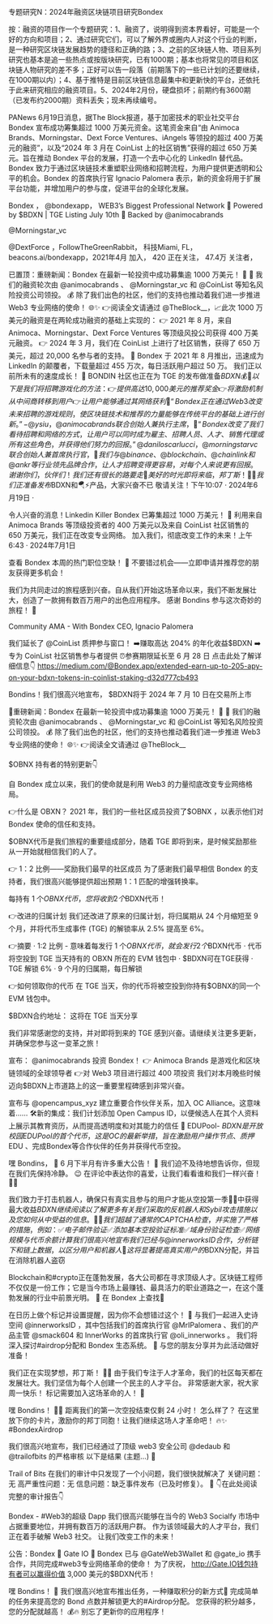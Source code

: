 专题研究N：2024年融资区块链项目研究Bondex


按：融资的项目作一个专题研究：1、融资了，说明得到资本界看好，可能是一个好的方向和项目；2、通过研究它们，可以了解外界或圈内人对这个行业的判断，是一种研究区块链发展趋势的捷径和正确的路；3、之前的区块链人物、项目系列研究也基本是追一些热点或按版块研究，已有1000期；基本也将常见的项目和区块链人物研究的差不多；正好可以告一段落（前期落下的一些已计划的还要继续，在1000期以内）；4、基于推特是目前区块链信息最集中和更新快的平台，还依托于此来研究相应的融资项目。5、2024年2月份，硬盘损坏；前期约有3600期（已发布约2000期）资料丢失；现未再续编号。

PANews 6月19日消息，据The Block报道，基于加密技术的职业社交平台 Bondex 宣布成功筹集超过 1000 万美元资金。这笔资金来自“由 Animoca Brands、Morningstar、Dext Force Ventures、iAngels 等领投的超过 400 万美元的融资”，以及“2024 年 3 月在 CoinList 上的社区销售”获得的超过 650 万美元。旨在推动 Bondex 平台的发展，打造一个去中心化的 LinkedIn 替代品。
Bondex 致力于通过区块链技术重塑职业网络和招聘流程，为用户提供更透明和公平的机会。Bondex 的首席执行官 Ignacio Palomera 表示，新的资金将用于扩展平台功能，并增加用户的参与度，促进平台的全球化发展。

Bondex
，
@bondexapp，
WEB3’s Biggest Professional Network
🚀 Powered by $BDXN | TGE Listing July 10th
💪 Backed by 
@animocabrands
 
@Morningstar_vc
 
@DextForce
，FollowTheGreenRabbit，
科技Miami, FL，beacons.ai/bondexapp，2021年4月 加入，
420 正在关注，
47.4万 关注者，


已置顶：重磅新闻：Bondex 在最新一轮投资中成功募集逾 1000 万美元！ 🥳 🎉
我们的融资轮次由
@animocabrands
 、 
@Morningstar_vc
和
@CoinList
等知名风险投资公司领投。 💰
除了我们出色的社区，他们的支持也推动着我们进一步推进 Web3 专业网络的使命！ 🌐✨
👉阅读全文请通过
@TheBlock__，📈此次 1000 万美元的融资是在两轮成功融资的基础上实现的：
👉 2021 年 8 月，来自 Animoca、Morningstar、Dext Force Ventures 等顶级风投公司获得 400 万美元融资。
👉 2024 年 3 月，我们在 CoinList 上进行了社区销售，获得了 650 万美元，超过 20,000 名参与者的支持。
💪 Bondex 于 2021 年 8 月推出，迅速成为 LinkedIn 的颠覆者，下载量超过 455 万次，每日活跃用户超过 50 万。
我们正以前所未有的速度成长！ 🚀
BONDIN 社区也正在为 TGE 的发布做准备$BDXN 💰🎯以下是我们将招聘游戏化的方法：
👉提供高达 10,000 美元的推荐奖金
👉将激励机制从中间商转移到用户
👉让用户能够通过其网络获利📣 “Bondex 正在通过 Web3 改变未来招聘的游戏规则，使区块链技术和推荐的力量能够在传统平台的基础上进行创新。” -
@ysiu
 ， 
@animocabrands
联合创始人兼执行主席，
📣 “Bondex 改变了我们看待招聘和网络的方式，让用户可以同时成为雇主、招聘人员、人才、销售代理或所有这些角色，并获得他们努力的回报。”
@daniloscarlucci
 ， 
@morningstarvc
联合创始人兼首席执行官，🤝我们与
@binance
 、 
@blockchain
 、 
@chainlink
和
@ankr
等行业领先品牌合作，让人才招聘变得更容易，对每个人来说更有回报。
谢谢你们，伙伴们！我们还有很长的路要走🚀美好的时光即将来临，邦丁斯！ 💚🐰
我们正准备发布$BDXN和🪂⚡产品，大家兴奋不已
敬请关注！下午10:07 · 2024年6月19日
·

令人兴奋的消息！Linkedin Killer Bondex 已筹集超过 1000 万美元！ 🚀
利用来自 Animoca Brands 等顶级投资者的 400 万美元以及来自 CoinList 社区销售的 650 万美元，我们正在改变专业网络。
加入我们，彻底改变工作的未来！上午6:43 · 2024年7月1日

查看 Bondex 本周的热门职位空缺！ 🚀
不要错过机会——立即申请并推荐您的朋友获得更多机会！

我们为共同走过的旅程感到兴奋。自从我们开始这场革命以来，我们不断发展壮大，创造了一款拥有数百万用户的出色应用程序。
感谢 Bondins 参与这次奇妙的旅程！ 💚

Community AMA - With Bondex CEO, Ignacio Palomera

我们延长了
@CoinList
质押参与窗口！
➡️赚取高达 204% 的年化收益$BDXN
➡️专为 CoinList 社区销售参与者提供
⏰参赛期限延长至 6 月 28 日
点击此处了解详细信息👇
https://medium.com/@Bondex.app/extended-earn-up-to-205-apy-on-your-bdxn-tokens-in-coinlist-staking-d32d777cb493

Bondins！我们很高兴地宣布， $BDXN将于 2024 年 7 月 10 日在交易所上市

📣重磅新闻：Bondex 在最新一轮投资中成功募集逾 1000 万美元！ 🥳 🎉
我们的融资轮次由
@animocabrands
 、 
@Morningstar_vc
和
@CoinList
等知名风险投资公司领投。 💰
除了我们出色的社区，他们的支持也推动着我们进一步推进 Web3 专业网络的使命！ 🌐✨
👉阅读全文请通过
@TheBlock__

$OBNX 持有者的特别更新👇

自 Bondex 成立以来，我们的使命就是利用 Web3 的力量彻底改变专业网络格局。

👉什么是 OBXN？
2021 年，我们的一些社区成员投资了$OBNX ，以表示他们对 Bondex 使命的信任和支持。

$OBNX代币是我们旅程的重要组成部分，随着 TGE 即将到来，是时候奖励那些从一开始就相信我们的人了。

👉 1：2 比例——奖励我们最早的社区成员
为了感谢我们最早相信 Bondex 的支持者，我们很高兴能够提供超出预期 1：1 匹配的增强转换率。

每持有 1 个$OBNX代币，您将收到 2 个$BDXN代币！

👉改进的归属计划
我们还改进了原来的归属计划，将归属期从 24 个月缩短至 9 个月，并将代币生成事件 (TGE) 的解锁率从 2.5% 提高至 6%。

👉摘要
· 1:2 比例 - 意味着每发行 1 个$OBNX代币，就会发行 2 个$BDXN代币
· 代币将空投到 TGE 当天持有的 OBXN 所在的 EVM 钱包中
· $BDXN可在TGE获得
· TGE 解锁 6%
· 9 个月的归属期，每日解锁

👉如何领取你的代币
在 TGE 当天，你的代币将被空投到你持有$OBNX的同一个 EVM 钱包中。

$BDXN合约地址：
这将在 TGE 当天分享

我们非常感谢您的支持，并对即将到来的 TGE 感到兴奋。请继续关注更多更新，并确保您参与这一变革之旅！

宣布： 
@animocabrands
投资 Bondex！
👉 Animoca Brands 是游戏化和区块链领域的全球领导者
👉对 Web3 项目进行超过 400 项投资
我们对本月晚些时候迈向$BDXN上市道路上的这一重要里程碑感到非常兴奋。

宣布与
@opencampus_xyz
建立重要合作伙伴关系，加入 OC Alliance。这意味着……
🛠️新的集成：我们计划添加 Open Campus ID，以便候选人在其个人资料上展示其教育资历，从而提高透明度和对其能力的信任
🚀 EDUPool- $BDXN是开放校园EDUPool的首个代币，这是OC的最新举措，旨在激励用户操作节点、质押$EDU 、完成Bondex等合作伙伴的任务并获得代币空投。

嘿 Bondins， 💚
6 月下半月有许多重大公告！ 🚀
我们迫不及待地想告诉你，但现在我们先保持冷静。 😉
在评论中表达你的喜爱，让我们看看谁和我们一样兴奋！ 💚🐰

我们致力于打击机器人，确保只有真实且参与的用户才能从空投第一季💪🔥中获得最大收益$BDXN
继续阅读以了解更多有关我们采取的反机器人和 Sybil 攻击措施以及您如何从中受益的信息。 
🕵️‍♂️我们超越了通常的 CAPTCHA 检查，并实施了严格的措施，例如：
✅电子邮件验证
✅添加基本空投验证标准
✅域身份验证检查
✅网络规模与代币余额计算
我们很高兴地宣布我们已经与
@innerworksID
合作，分析链下和链上数据，以区分用户和机器人🤖
这将显著提高真实用户的$BDXN分配，并旨在消除机器人盗窃

Blockchain和#crypto正在蓬勃发展，各大公司都在寻求顶级人才。区块链工程师不仅仅是一份工作；它是当今市场上最赚钱、最具活力的职业道路之一，在这个蓬勃发展的行业中前景光明。 🚀
在 Bondex 上查找💚

在日历上做个标记并设置提醒，因为你不会想错过这个！ 🚀
与我们一起进入史诗空间
@innerworksID
 ，其中包括我们的首席执行官
@MrIPalomera
 、我们的产品主管
@smack604
和 InnerWorks 的首席执行官
@oli_innerworks
 。
我们将深入探讨#airdrop分配和 Bondex 生态系统。 💚
与您的朋友分享并为此活动做好准备！

我们正在实现梦想，邦丁斯！ 💚🐰
由于我们专注于人才革命，我们的社区每天都在发展壮大。我们坚信为每个人创建一个民主的人才平台。
非常感谢大家，祝大家周一快乐！
标记需要加入这场革命的人！ 👀

嘿 Bondins！ 💚🐰
距离我们的第一次空投结束仅剩 24 小时！
怎么样了？
在这里放下你的卡片，激励你的邦丁同胞！让我们继续这场人才革命吧！ 🔥✨ #BondexAirdrop

我们很高兴地宣布，我们已经通过了顶级 web3 安全公司
@dedaub
和
@trailofbits
的严格审核
以下是结果 (主题…) 🧵

Trail of Bits 在我们的审计中只发现了一个小问题，我们很快就解决了
关键问题：无
高严重性问题：无
信息问题：缺乏事件发布（已及时修复）。 💼
👇在此处阅读完整的审计报告👇

Bondex - #Web3的超级 Dapp
我们很高兴能够在当今的 Web3 Socialfy 市场中占据重要地位，并拥有数百万的活跃用户群。
作为该领域最大的人才平台，我们正在着手破解 Web3 社交。
让我们改变工作的未来！

公告：Bondex 🤝 Gate IO
🌟 Bondex 已与
@GateWeb3Wallet
和
@gate_io
携手合作，共同完成#web3专业网络革命的使命！
为了庆祝， http://Gate.IO钱包持有者可以赢得价值 3,000 美元的$BDXN代币！

嘿 Bondins！ 💚
我们很高兴地宣布推出任务，一种赚取积分的新方式🚀
完成简单的任务来提高您的 Bond 点数并解锁更大的#Airdrop分配。
您获得的积分越多，您的分配就越高！ 💰🔥
别忘了更新你的应用程序！




